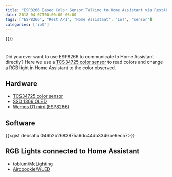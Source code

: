 ```yaml
---
title: "ESP8266 Based Color Sensor Talking to Home Assistant via RestAPI"
date: 2018-04-07T00:00:00-05:00
tags: ["ESP8266", "Rest API", "Home Assistant", "IoT", "sensor"]
categories: ['iot']
---
```


{{<youtube PGJVOPV3vig>}}

#

Did you ever want to use ESP8266 to communicate to Home Assistant directly? Here we use a [TCS34725 color sensor](https://amzn.to/3lcJv2L) to read colors and change a RGB light in Home Assistant to the color observed.

## Hardware

- [TCS34725 color sensor](https://amzn.to/3lcJv2L)
- [SSD 1306 OLED](https://amzn.to/38xMXzR)
- [Wemos D1 mini (ESP8266)](https://amzn.to/2OLCcmJ)

## Software

{{<gist debsahu 046b2b2683975a6dc44db3346be6ec57>}}

## RGB Lights connected to Home Assistant

- [toblum/McLighting](https://github.com/toblum/McLighting)
- [Aircoookie/WLED](https://github.com/Aircoookie/WLED)